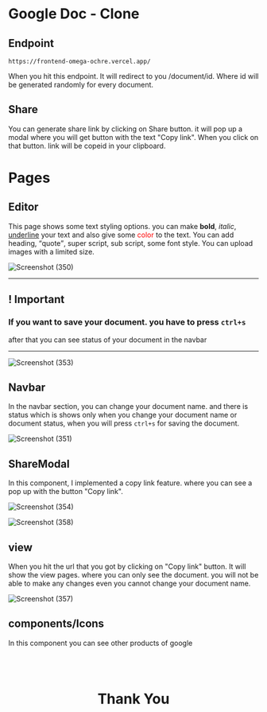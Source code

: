 # Google Doc - Clone

## Endpoint

    https://frontend-omega-ochre.vercel.app/

When you hit this endpoint. It will redirect to you /document/id.
Where id will be generated randomly for every document.

## Share

You can generate share link by clicking on Share button. it will pop up a modal where you will get button with the text "Copy link".
When you click on that button. link will be copeid in your clipboard.

# Pages

## Editor

This page shows some text styling options. you can make <b>bold</b>, <i>italic</i>, <u>underline</u> your text and also give some <span style="color:red">color</span> to the text.
You can add heading, <q>quote</q>, super script, sub script, some font style.
You can upload images with a limited size.

![Screenshot (350)](https://github.com/devn5900/google-docs-clone/assets/94969888/898ee9e0-d485-451e-a86a-1b958bfaa109)

<hr>

## ! Important

<h3>If you want to save your document. you have to press <code>ctrl+s</code></h3>
after that you can see status of your document in the navbar
<hr>

![Screenshot (353)](https://github.com/devn5900/google-docs-clone/assets/94969888/f1fd5767-1493-4e93-9e6b-afa6b9ca706a)

## Navbar

In the navbar section, you can change your document name. and there is status which is shows only when you change your document name or document status, when you will press <code>ctrl+s</code> for saving the document.

![Screenshot (351)](https://github.com/devn5900/google-docs-clone/assets/94969888/fda5ab99-19f5-439b-b9df-48a04e372e33)

## ShareModal

In this component, I implemented a copy link feature. where you can see a pop up with the button "Copy link".

![Screenshot (354)](https://github.com/devn5900/google-docs-clone/assets/94969888/8c9adea1-d449-4b73-9b1f-10a291fb1c80)

![Screenshot (358)](https://github.com/devn5900/google-docs-clone/assets/94969888/0e43c133-48ae-41d9-81c2-0710010dc6aa)


## view

When you hit the url that you got by clicking on "Copy link" button. It will show the view pages. where you can only see the document. you will not be able to make any changes even you cannot change your document name.

![Screenshot (357)](https://github.com/devn5900/google-docs-clone/assets/94969888/82ba9f02-a111-4f0f-8cc0-08d0678eca3a)

## components/Icons

In this component you can see other products of google

</br>
</br>
<h1 style="text-align:center">Thank You</h1>
